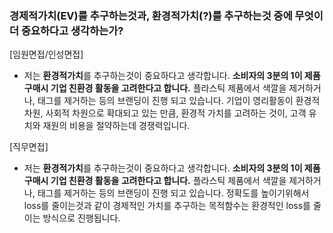 ### 경제적가치(EV)를 추구하는것과, 환경적가치(?)를 추구하는것 중에 무엇이 더 중요하다고 생각하는가?
[임원면접/인성면접]
- 저는 **환경적가치**를 추구하는것이 중요하다고 생각합니다. **소비자의 3분의 1이 제품 구매시 기업 친환경 활동을 고려한다고 합니다.** 플라스틱 제품에서 색깔을 제거하거나, 태그를 제거하는 등의 브랜딩이 진행 되고 있습니다. 기업이 영리활동이 환경적 차원, 사회적 차원으로 확대되고 있는 만큼, 환경적 가치를 고려하는 것이, 고객 유치와 재원의 비용을 절약하는데 경쟁력입니다.

[직무면접]
- 저는 **환경적가치**를 추구하는것이 중요하다고 생각합니다. **소비자의 3분의 1이 제품 구매시 기업 친환경 활동을 고려한다고 합니다.** 플라스틱 제품에서 색깔을 제거하거나, 태그를 제거하는 등의 브랜딩이 진행 되고 있습니다. 정확도를 높이기위해서 loss를 줄이는것과 같이 경제적인 가치를 추구하는 목적함수는 환경적인 loss를 줄이는 방식으로 진행됩니다.